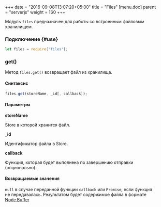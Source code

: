+++
date = "2016-09-08T13:07:20+05:00"
title = "Files"
[menu.doc]
    parent = "serverjs"
    weight = 160
+++

Модуль `files` предназначен для работы со встроенным файловым хранилищем.

### Подключение {#use}

```JavaScript
let files = require("files");
```

### get()

Метод `files.get()` возвращает файл из хранилища.

#### Синтаксис

```JavaScript
files.get(storeName, _id[, callback]);
```

#### Параметры

**storeName**

Store в которой хранится файл.

**_id**

Идентификатор файла в Store.

**callback**

Функция, которая будет выполнена по завершению отправки (опционально).

#### Возвращаемые значения

`null` в случае переданной функции `callback` или `Promise`, если функция не передавалась.
Результатом будет содержимое файла в формате [Node Buffer](https://nodejs.org/api/buffer.html)